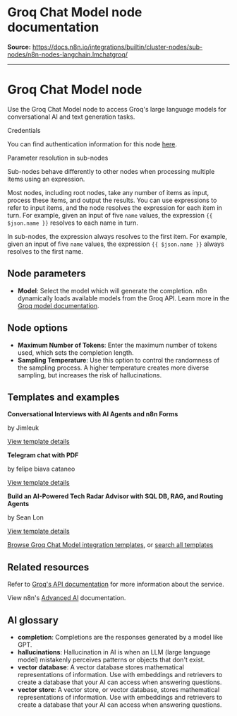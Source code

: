 # Groq Chat Model node documentation

**Source:** https://docs.n8n.io/integrations/builtin/cluster-nodes/sub-nodes/n8n-nodes-langchain.lmchatgroq/

---

# Groq Chat Model node

Use the Groq Chat Model node to access Groq's large language models for conversational AI and text generation tasks.

Credentials

You can find authentication information for this node [here](../../../credentials/groq/).

Parameter resolution in sub-nodes

Sub-nodes behave differently to other nodes when processing multiple items using an expression.

Most nodes, including root nodes, take any number of items as input, process these items, and output the results. You can use expressions to refer to input items, and the node resolves the expression for each item in turn. For example, given an input of five `name` values, the expression `{{ $json.name }}` resolves to each name in turn.

In sub-nodes, the expression always resolves to the first item. For example, given an input of five `name` values, the expression `{{ $json.name }}` always resolves to the first name.

## Node parameters

- **Model**: Select the model which will generate the completion. n8n dynamically loads available models from the Groq API. Learn more in the [Groq model documentation](https://console.groq.com/docs/models).

## Node options

- **Maximum Number of Tokens**: Enter the maximum number of tokens used, which sets the completion length.
- **Sampling Temperature**: Use this option to control the randomness of the sampling process. A higher temperature creates more diverse sampling, but increases the risk of hallucinations.

## Templates and examples

**Conversational Interviews with AI Agents and n8n Forms**

by Jimleuk

[View template details](https://n8n.io/workflows/2566-conversational-interviews-with-ai-agents-and-n8n-forms/)

**Telegram chat with PDF**

by felipe biava cataneo

[View template details](https://n8n.io/workflows/2392-telegram-chat-with-pdf/)

**Build an AI-Powered Tech Radar Advisor with SQL DB, RAG, and Routing Agents**

by Sean Lon

[View template details](https://n8n.io/workflows/3151-build-an-ai-powered-tech-radar-advisor-with-sql-db-rag-and-routing-agents/)

[Browse Groq Chat Model integration templates](https://n8n.io/integrations/groq-chat-model/), or [search all templates](https://n8n.io/workflows/)

## Related resources

Refer to [Groq's API documentation](https://console.groq.com/docs/quickstart) for more information about the service.

View n8n's [Advanced AI](../../../../../advanced-ai/) documentation.

## AI glossary

- **completion**: Completions are the responses generated by a model like GPT.
- **hallucinations**: Hallucination in AI is when an LLM (large language model) mistakenly perceives patterns or objects that don't exist.
- **vector database**: A vector database stores mathematical representations of information. Use with embeddings and retrievers to create a database that your AI can access when answering questions.
- **vector store**: A vector store, or vector database, stores mathematical representations of information. Use with embeddings and retrievers to create a database that your AI can access when answering questions.
